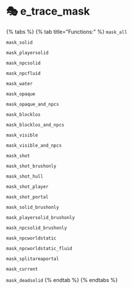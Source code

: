 # 🎭 e\_trace\_mask

{% tabs %}
{% tab title="Functions:" %}
`mask_all`

`mask_solid`

`mask_playersolid`

`mask_npcsolid`

`mask_npcfluid`

`mask_water`

`mask_opaque`

`mask_opaque_and_npcs`

`mask_blocklos`

`mask_blocklos_and_npcs`

`mask_visible`

`mask_visible_and_npcs`

`mask_shot`

`mask_shot_brushonly`

`mask_shot_hull`

`mask_shot_player`

`mask_shot_portal`

`mask_solid_brushonly`

`mask_playersolid_brushonly`

`mask_npcsolid_brushonly`

`mask_npcworldstatic`

`mask_npcworldstatic_fluid`

`mask_splitareaportal`

`mask_current`

`mask_deadsolid`
{% endtab %}
{% endtabs %}
